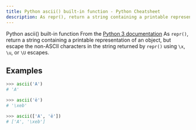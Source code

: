 ```yaml
---
title: Python ascii() built-in function - Python Cheatsheet
description: As repr(), return a string containing a printable representation of an object, but escape the non-ASCII characters in the string returned by repr() using \x, \u, or \U escapes.
---
```


<base-title :title="frontmatter.title" :description="frontmatter.description">
Python ascii() built-in function
</base-title>

<base-disclaimer>
  <base-disclaimer-title>
    From the <a target="_blank" href="https://docs.python.org/3/library/functions.html#ascii">Python 3 documentation</a>
  </base-disclaimer-title>
  <base-disclaimer-content>
    As <code>repr()</code>, return a string containing a printable representation of an object, but escape the non-ASCII characters in the string returned by <code>repr()</code> using <code>\x</code>, <code>\u</code>, or <code>\U</code> escapes.
  </base-disclaimer-content>
</base-disclaimer>

## Examples

```python
>>> ascii('A')
# 'A'

>>> ascii('ë')
# '\xeb'

>>> ascii(['A', 'ë'])
# ['A', '\xeb']
```
